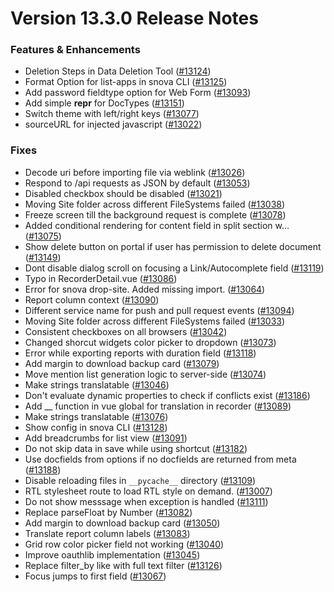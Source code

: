 # Version 13.3.0 Release Notes

### Features & Enhancements

- Deletion Steps in Data Deletion Tool ([#13124](https://github.com/sparrownova/sparrow/pull/13124))
- Format Option for list-apps in snova CLI ([#13125](https://github.com/sparrownova/sparrow/pull/13125))
- Add password fieldtype option for Web Form ([#13093](https://github.com/sparrownova/sparrow/pull/13093))
- Add simple __repr__ for DocTypes ([#13151](https://github.com/sparrownova/sparrow/pull/13151))
- Switch theme with left/right keys ([#13077](https://github.com/sparrownova/sparrow/pull/13077))
- sourceURL for injected javascript ([#13022](https://github.com/sparrownova/sparrow/pull/13022))

### Fixes

- Decode uri before importing file via weblink ([#13026](https://github.com/sparrownova/sparrow/pull/13026))
- Respond to /api requests as JSON by default ([#13053](https://github.com/sparrownova/sparrow/pull/13053))
- Disabled checkbox should be disabled ([#13021](https://github.com/sparrownova/sparrow/pull/13021))
- Moving Site folder across different FileSystems failed ([#13038](https://github.com/sparrownova/sparrow/pull/13038))
- Freeze screen till the background request is complete ([#13078](https://github.com/sparrownova/sparrow/pull/13078))
- Added conditional rendering for content field in split section w… ([#13075](https://github.com/sparrownova/sparrow/pull/13075))
- Show delete button on portal if user has permission to delete document ([#13149](https://github.com/sparrownova/sparrow/pull/13149))
- Dont disable dialog scroll on focusing a Link/Autocomplete field ([#13119](https://github.com/sparrownova/sparrow/pull/13119))
- Typo in RecorderDetail.vue ([#13086](https://github.com/sparrownova/sparrow/pull/13086))
- Error for snova drop-site. Added missing import. ([#13064](https://github.com/sparrownova/sparrow/pull/13064))
- Report column context ([#13090](https://github.com/sparrownova/sparrow/pull/13090))
- Different service name for push and pull request events ([#13094](https://github.com/sparrownova/sparrow/pull/13094))
- Moving Site folder across different FileSystems failed ([#13033](https://github.com/sparrownova/sparrow/pull/13033))
- Consistent checkboxes on all browsers ([#13042](https://github.com/sparrownova/sparrow/pull/13042))
- Changed shorcut widgets color picker to dropdown ([#13073](https://github.com/sparrownova/sparrow/pull/13073))
- Error while exporting reports with duration field ([#13118](https://github.com/sparrownova/sparrow/pull/13118))
- Add margin to download backup card ([#13079](https://github.com/sparrownova/sparrow/pull/13079))
- Move mention list generation logic to server-side ([#13074](https://github.com/sparrownova/sparrow/pull/13074))
- Make strings translatable ([#13046](https://github.com/sparrownova/sparrow/pull/13046))
- Don't evaluate dynamic properties to check if conflicts exist ([#13186](https://github.com/sparrownova/sparrow/pull/13186))
- Add __ function in vue global for translation in recorder ([#13089](https://github.com/sparrownova/sparrow/pull/13089))
- Make strings translatable ([#13076](https://github.com/sparrownova/sparrow/pull/13076))
- Show config in snova CLI ([#13128](https://github.com/sparrownova/sparrow/pull/13128))
- Add breadcrumbs for list view ([#13091](https://github.com/sparrownova/sparrow/pull/13091))
- Do not skip data in save while using shortcut ([#13182](https://github.com/sparrownova/sparrow/pull/13182))
- Use docfields from options if no docfields are returned from meta ([#13188](https://github.com/sparrownova/sparrow/pull/13188))
- Disable reloading files in `__pycache__` directory ([#13109](https://github.com/sparrownova/sparrow/pull/13109))
- RTL stylesheet route to load RTL style on demand. ([#13007](https://github.com/sparrownova/sparrow/pull/13007))
- Do not show messsage when exception is handled ([#13111](https://github.com/sparrownova/sparrow/pull/13111))
- Replace parseFloat by Number ([#13082](https://github.com/sparrownova/sparrow/pull/13082))
- Add margin to download backup card ([#13050](https://github.com/sparrownova/sparrow/pull/13050))
- Translate report column labels ([#13083](https://github.com/sparrownova/sparrow/pull/13083))
- Grid row color picker field not working ([#13040](https://github.com/sparrownova/sparrow/pull/13040))
- Improve oauthlib implementation ([#13045](https://github.com/sparrownova/sparrow/pull/13045))
- Replace filter_by like with full text filter ([#13126](https://github.com/sparrownova/sparrow/pull/13126))
- Focus jumps to first field ([#13067](https://github.com/sparrownova/sparrow/pull/13067))